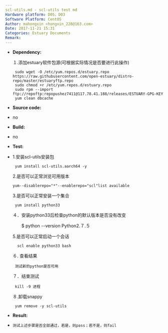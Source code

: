 ```yaml
---
scl-utils.md - scl-utils test md
Hardware platform: D05，D03
Software Platform: CentOS
Author: mahongxin <hongxin_228@163.com>  
Date: 2017-11-21 15:31
Categories: Estuary Documents  
Remark:
---
```

- **Dependency:**
    
    １.添加estuary软件包源(可根据实际情况是否要进行此操作)

       sudo wget -O /etc/yum.repos.d/estuary.repo https://raw.githubusercontent.com/open-estuary/distro-repo/master/estuaryftp.repo     
       sudo chmod +r /etc/yum.repos.d/estuary.repo               
       sudo rpm --import ftp://repoftp:repopushez7411@117.78.41.188/releases/ESTUARY-GPG-KEY               
       yum clean dbcache

- **Source code:**
- 
    no

- **Build:**
- 
    no

- **Test:**
- 
     1.安装scl-utils安装包

       yum install scl-utils.aarch64 -y

     2.是否可以正常浏览可用版本

      yum--disablerepo="*"--enablerepo="scl"list available

     3.是否可以正常安装一个集合

       yum install python33

     ４．安装python33后检查python的默认版本是否没有改变

    　　$ python --version
      Python2.７.５

     5.是否可以正常启动一个会话

        scl enable python33 bash

     ６. 查看结果

       测试新的python是否可用
     
    ７．结束测试

       kill -9 进程
       
    ８.卸载snappy

       yum remove -y scl-utils
       
     
  
- **Result:**
- 
      测试上述步骤是否全部通过，若是，则pass；若不是，则fail

